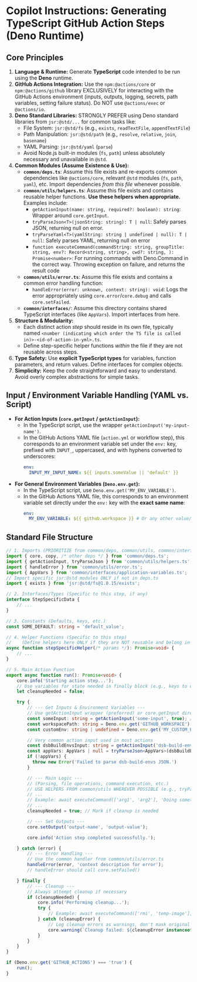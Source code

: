 # Copilot Instructions: Generating TypeScript GitHub Action Steps (Deno Runtime)

## Core Principles

1.  **Language & Runtime:** Generate **TypeScript** code intended to be run using the **Deno** runtime.
2.  **GitHub Actions Integration:** Use the `npm:@actions/core` or `npm:@actions/github` library EXCLUSIVELY for interacting with the GitHub Actions environment (inputs, outputs, logging, secrets, path variables, setting failure status). Do NOT use `@actions/exec` or `@actions/io`.
3.  **Deno Standard Libraries:** STRONGLY PREFER using Deno standard libraries from `jsr:@std/...` for common tasks like:
    *   File System: `jsr:@std/fs` (e.g., `exists`, `readTextFile`, `appendTextFile`)
    *   Path Manipulation: `jsr:@std/path` (e.g., `resolve`, `relative`, `join`, `basename`)
    *   YAML Parsing: `jsr:@std/yaml` (`parse`)
    *   Avoid Node.js built-in modules (`fs`, `path`) unless absolutely necessary and unavailable in `@std`.
4.  **Common Modules (Assume Existence & Use):**
    *   **`common/deps.ts`**: Assume this file exists and re-exports common dependencies like `@actions/core`, relevant `@std` modules (`fs`, `path`, `yaml`), etc. Import dependencies *from this file* whenever possible.
    *   **`common/utils/helpers.ts`**: Assume this file exists and contains reusable helper functions. **Use these helpers when appropriate.** Examples include:
        *   `getActionInput(name: string, required?: boolean): string`: Wrapper around `core.getInput`.
        *   `tryParseJson<T>(jsonString: string): T | null`: Safely parses JSON, returning null on error.
        *   `tryParseYaml<T>(yamlString: string | undefined | null): T | null`: Safely parses YAML, returning null on error
        * `function executeCommand(commandString: string, groupTitle: string, env?: Record<string, string>, cwd?: string, ): Promise<number>`: For running commands with Deno.Command in the correct way. Throwing exception on failure, and returns the result code
    *   **`common/utils/error.ts`**: Assume this file exists and contains a common error handling function:
        *   `handleError(error: unknown, context: string): void`: Logs the error appropriately using `core.error`/`core.debug` and calls `core.setFailed`.
    *   **`common/interfaces/`**: Assume this directory contains shared TypeScript interfaces (like `AppVars`). Import interfaces from here.
5.  **Structure & Modularity:**
    *   Each distinct action *step* should reside in its own file, typically named `<number (indicating which order the TS file is called in)>-<id-of-action-in-yml>.ts`.
    *   Define step-specific helper functions *within* the file if they are not reusable across steps.
6.  **Type Safety:** Use **explicit TypeScript types** for variables, function parameters, and return values. Define interfaces for complex objects.
7.  **Simplicity:** Keep the code straightforward and easy to understand. Avoid overly complex abstractions for simple tasks.

## Input / Environment Variable Handling (YAML vs. Script)

*   **For Action Inputs (`core.getInput` / `getActionInput`):**
    *   In the TypeScript script, use the wrapper `getActionInput('my-input-name')`.
    *   In the GitHub Actions YAML file (`action.yml` or workflow step), this corresponds to an environment variable set under the `env:` key, prefixed with `INPUT_`, uppercased, and with hyphens converted to underscores:
        ```yaml
        env:
          INPUT_MY_INPUT_NAME: ${{ inputs.someValue || 'default' }}
        ```
*   **For General Environment Variables (`Deno.env.get`):**
    *   In the TypeScript script, use `Deno.env.get('MY_ENV_VARIABLE')`.
    *   In the GitHub Actions YAML file, this corresponds to an environment variable set directly under the `env:` key with the **exact same name**:
        ```yaml
        env:
          MY_ENV_VARIABLE: ${{ github.workspace }} # Or any other value/context
        ```

## Standard File Structure

```typescript
// 1. Imports (PRIORITIZE from common/deps, common/utils, common/interfaces)
import { core, copy, /* other deps */ } from 'common/deps.ts';
import { getActionInput, tryParseJson } from 'common/utils/helpers.ts';
import { handleError } from 'common/utils/error.ts';
import { AppVars } from 'common/interfaces/application-variables.ts';
// Import specific jsr:@std modules ONLY if not in deps.ts
import { exists } from 'jsr:@std/fs@1.0.15/exists';

// 2. Interfaces/Types (Specific to this step, if any)
interface StepSpecificData {
    // ...
}

// 3. Constants (Defaults, keys, etc.)
const SOME_DEFAULT: string = 'default_value';

// 4. Helper Functions (Specific to this step)
//    (Define helpers here ONLY if they are NOT reusable and belong in common/utils)
async function stepSpecificHelper(/* params */): Promise<void> {
    // ...
}

// 5. Main Action Function
export async function run(): Promise<void> {
    core.info('Starting action step...');
    // Use variables for state needed in finally block (e.g., keys to unset)
    let cleanupNeeded = false;

    try {
        // --- Get Inputs & Environment Variables ---
        // Use getActionInput wrapper (preferred) or core.getInput directly
        const someInput: string = getActionInput('some-input', true); // Corresponds to env: INPUT_SOME_INPUT
        const workspacePath: string = Deno.env.get('GITHUB_WORKSPACE') || '.'; // Corresponds to env: GITHUB_WORKSPACE
        const customEnv: string | undefined = Deno.env.get('MY_CUSTOM_ENV'); // Corresponds to env: MY_CUSTOM_ENV

        // Very common action input used in most actions
        const dsbBuildEnvsInput: string = getActionInput('dsb-build-envs', true)
        const appVars: AppVars | null = tryParseJson<AppVars>(dsbBuildEnvsInput)
        if (!appVars) {
          throw new Error('Failed to parse dsb-build-envs JSON.')
        }

        // --- Main Logic ---
        // (Parsing, file operations, command execution, etc.)
        // USE HELPERS FROM common/utils WHEREVER POSSIBLE (e.g., tryParseJson)
        // ...
        // Example: await executeCommand(['arg1', 'arg2'], 'Doing something');
        // ...
        cleanupNeeded = true; // Mark if cleanup is needed

        // --- Set Outputs ---
        core.setOutput('output-name', 'output-value');

        core.info('Action step completed successfully.');

    } catch (error) {
        // --- Error Handling ---
        // Use the common handler from common/utils/error.ts
        handleError(error, 'context description for error');
        // handleError should call core.setFailed()

    } finally {
        // --- Cleanup ---
        // Always attempt cleanup if necessary
        if (cleanupNeeded) {
            core.info('Performing cleanup...');
            try {
                // Example: await executeCommand(['rmi', 'temp-image'], 'Cleaning up image');
            } catch (cleanupError) {
                // Log cleanup errors as warnings, don't mask original error
                core.warning(`Cleanup failed: ${cleanupError instanceof Error ? cleanupError.message : String(cleanupError)}`);
            }
        }
    }
}

if (Deno.env.get('GITHUB_ACTIONS') === 'true') {
    run();
}
```